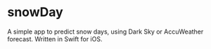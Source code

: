 # snowDay
A simple app to predict snow days, using Dark Sky or AccuWeather forecast. Written in Swift for iOS.
